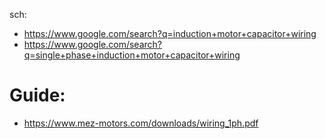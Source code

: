 sch:
- https://www.google.com/search?q=induction+motor+capacitor+wiring
- https://www.google.com/search?q=single+phase+induction+motor+capacitor+wiring

# Guide:
- https://www.mez-motors.com/downloads/wiring_1ph.pdf
